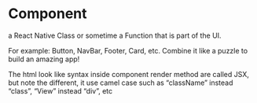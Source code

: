 # Component

a React Native Class or sometime a Function that is part of the UI.

For example: Button, NavBar, Footer, Card, etc. Combine it like a puzzle to build an amazing app!

The html look like syntax inside component render method are called JSX, but note the different, it use camel case such as “className” instead “class”, “View” instead “div”, etc


